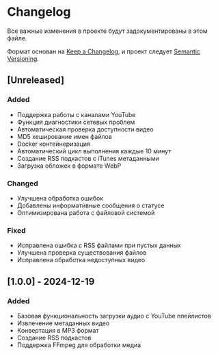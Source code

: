 # Changelog

Все важные изменения в проекте будут задокументированы в этом файле.

Формат основан на [Keep a Changelog](https://keepachangelog.com/en/1.0.0/),
и проект следует [Semantic Versioning](https://semver.org/spec/v2.0.0.html).

## [Unreleased]

### Added
- Поддержка работы с каналами YouTube
- Функция диагностики сетевых проблем
- Автоматическая проверка доступности видео
- MD5 хеширование имен файлов
- Docker контейнеризация
- Автоматический цикл выполнения каждые 10 минут
- Создание RSS подкастов с iTunes метаданными
- Загрузка обложек в формате WebP

### Changed
- Улучшена обработка ошибок
- Добавлены информативные сообщения о статусе
- Оптимизирована работа с файловой системой

### Fixed
- Исправлена ошибка с RSS файлами при пустых данных
- Улучшена проверка существования файлов
- Исправлена обработка недоступных видео

## [1.0.0] - 2024-12-19

### Added
- Базовая функциональность загрузки аудио с YouTube плейлистов
- Извлечение метаданных видео
- Конвертация в MP3 формат
- Создание RSS подкастов
- Поддержка FFmpeg для обработки медиа

